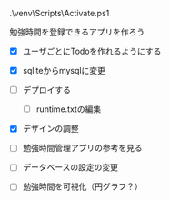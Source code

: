 .\venv\Scripts\Activate.ps1

勉強時間を登録できるアプリを作ろう

- [x] ユーザごとにTodoを作れるようにする
- [x] sqliteからmysqlに変更 
- [ ] デプロイする
    - [ ] runtime.txtの編集  
- [x] デザインの調整

- [ ] 勉強時間管理アプリの参考を見る

- [ ] データベースの設定の変更
- [ ] 勉強時間を可視化（円グラフ？）